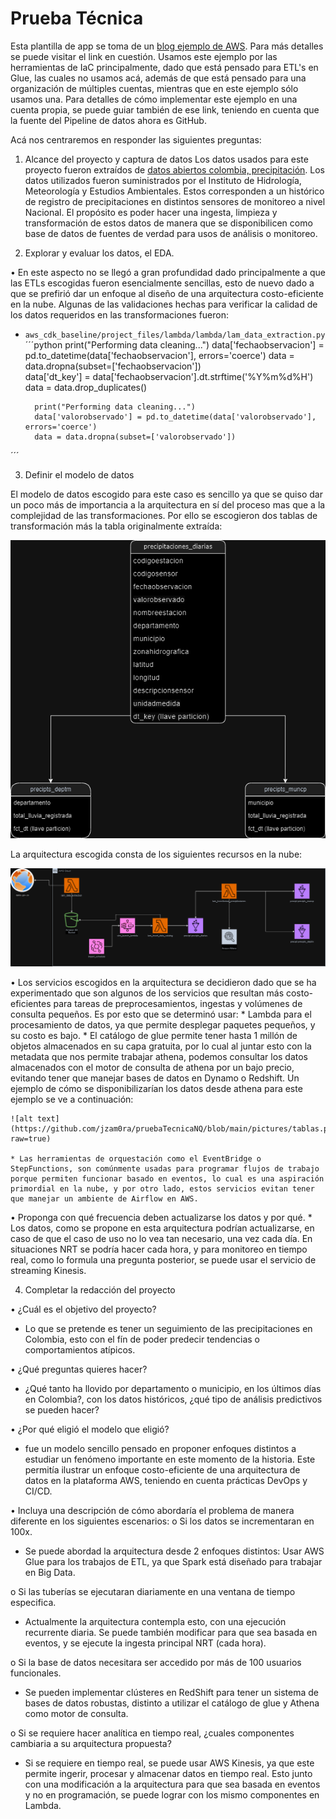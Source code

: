 # Prueba Técnica

Esta plantilla de app se toma de un [blog ejemplo de AWS](https://aws.amazon.com/es/blogs/big-data/end-to-end-development-lifecycle-for-data-engineers-to-build-a-data-integration-pipeline-using-aws-glue/). Para más detalles se puede visitar el link en cuestión. Usamos este ejemplo por las herramientas de IaC principalmente, dado que está pensado para ETL's en Glue, las cuales no usamos acá, además de que está pensado para una organización de múltiples cuentas, mientras que en este ejemplo sólo usamos una. Para detalles de cómo implementar este ejemplo en una cuenta propia, se puede guiar también de ese link, teniendo en cuenta que la fuente del Pipeline de datos ahora es GitHub.




Acá nos centraremos en responder las siguientes preguntas:

1. Alcance del proyecto y captura de datos
Los datos usados para este proyecto fueron extraídos de [datos abiertos colombia, precipitación](https://www.datos.gov.co/Ambiente-y-Desarrollo-Sostenible/Precipitaci-n/s54a-sgyg/about_data). Los datos utilizados fueron suministrados por el Instituto de Hidrología, Meteorología y Estudios Ambientales. Estos corresponden a un histórico de registro de precipitaciones en distintos sensores de monitoreo a nivel Nacional. El propósito es poder hacer una ingesta, limpieza y transformación de estos datos de manera que se disponibilicen como base de datos de fuentes de verdad para usos de análisis o monitoreo.


2. Explorar y evaluar los datos, el EDA.

• En este aspecto no se llegó a gran profundidad dado principalmente a que las ETLs escogidas fueron esencialmente sencillas, esto de nuevo dado a que se prefirió dar un enfoque al diseño de una arquitectura costo-eficiente en la nube. Algunas de las validaciones hechas para verificar la calidad de los datos requeridos en las transformaciones fueron:

* `aws_cdk_baseline/project_files/lambda/lambda/lam_data_extraction.py`
´´´python
        print("Performing data cleaning...")
        data['fechaobservacion'] = pd.to_datetime(data['fechaobservacion'], errors='coerce')
        data = data.dropna(subset=['fechaobservacion'])  
        data['dt_key'] = data['fechaobservacion'].dt.strftime('%Y%m%d%H')
        data = data.drop_duplicates() 

        print("Performing data cleaning...")
        data['valorobservado'] = pd.to_datetime(data['valorobservado'], errors='coerce')
        data = data.dropna(subset=['valorobservado'])
´´´


3. Definir el modelo de datos

El modelo de datos escogido para este caso es sencillo ya que se quiso dar un poco más de importancia a la arquitectura en sí del proceso mas que a la complejidad de las transformaciones. Por ello se escogieron dos tablas de transformación más la tabla originalmente extraída:

![alt text](https://github.com/jzam0ra/pruebaTecnicaNQ/blob/main/pictures/modelodatos.png?raw=true)


La arquitectura escogida consta de los siguientes recursos en la nube:

![alt text](https://github.com/jzam0ra/pruebaTecnicaNQ/blob/main/pictures/arquitectura.png?raw=true)


• Los servicios escogidos en la arquitectura se decidieron dado que se ha experimentado que son algunos de los servicios que resultan más costo-eficientes para tareas de preprocesamientos, ingestas y volúmenes de consulta pequeños. Es por esto que se determinó usar:
    * Lambda para el procesamiento de datos, ya que permite desplegar paquetes pequeños, y su costo es bajo.
    * El catálogo de glue permite tener hasta 1 millón de objetos almacenados en su capa gratuita, por lo cual al juntar esto con la metadata que nos permite trabajar athena, podemos consultar los datos almacenados con el motor de consulta de athena por un bajo precio, evitando tener que manejar bases de datos en Dynamo o Redshift. Un ejemplo de cómo se disponibilizarían los datos desde athena para este ejemplo se ve a continuación:

    ![alt text](https://github.com/jzam0ra/pruebaTecnicaNQ/blob/main/pictures/tablas.png?raw=true)

    * Las herramientas de orquestación como el EventBridge o StepFunctions, son comúnmente usadas para programar flujos de trabajo porque permiten funcionar basado en eventos, lo cual es una aspiración primordial en la nube, y por otro lado, estos servicios evitan tener que manejar un ambiente de Airflow en AWS.
• Proponga con qué frecuencia deben actualizarse los datos y por qué.
    * Los datos, como se propone en esta arquitectura podrían actualizarse, en caso de que el caso de uso no lo vea tan necesario, una vez cada día. En situaciones NRT se podría hacer cada hora, y para monitoreo en tiempo real, como lo formula una pregunta posterior, se puede usar el servicio de streaming Kinesis.


4. Completar la redacción del proyecto

• ¿Cuál es el objetivo del proyecto?
* Lo que se pretende es tener un seguimiento de las precipitaciones en Colombia, esto con el fín de poder predecir tendencias o comportamientos atípicos.

• ¿Qué preguntas quieres hacer?
* ¿Qué tanto ha llovido por departamento o municipio, en los últimos días en Colombia?, con los datos históricos, ¿qué tipo de análisis predictivos se pueden hacer?

• ¿Por qué eligió el modelo que eligió?
* fue un modelo sencillo pensado en proponer enfoques distintos a estudiar un fenómeno importante en este momento de la historia. Este permitía ilustrar un enfoque costo-eficiente de una arquitectura de datos en la plataforma AWS, teniendo en cuenta prácticas DevOps y CI/CD.

• Incluya una descripción de cómo abordaría el problema de manera diferente en los siguientes
escenarios:
o Si los datos se incrementaran en 100x.
* Se puede abordad la arquitectura desde 2 enfoques distintos: Usar AWS Glue para los trabajos de ETL, ya que Spark está diseñado para trabajar en Big Data. 

o Si las tuberías se ejecutaran diariamente en una ventana de tiempo especifica.
* Actualmente la arquitectura contempla esto, con una ejecución recurrente diaria. Se puede también modificar para que sea basada en eventos, y se ejecute la ingesta principal NRT (cada hora).

o Si la base de datos necesitara ser accedido por más de 100 usuarios funcionales.
* Se pueden implementar clústeres en RedShift para tener un sistema de bases de datos robustas, distinto a utilizar el catálogo de glue y Athena como motor de consulta.

o Si se requiere hacer analítica en tiempo real, ¿cuales componentes cambiaria a su arquitectura propuesta?
* Si se requiere en tiempo real, se puede usar AWS Kinesis, ya que este permite ingerir, procesar y almacenar datos en tiempo real. Esto junto con una modificación a la arquitectura para que sea basada en eventos y no en programación, se puede lograr con los mismo componentes en Lambda. 




